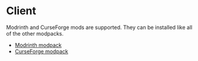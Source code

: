 # Client

Modrinth and CurseForge mods are supported.  They can be installed like all of the other modpacks.  

- [Modrinth modpack](https://github.com/AlexvZyl/minecraft-modpack/blob/main/modpack/modrinth/No-Radars-Modrinth.mrpack)
- [CurseForge modpack](https://github.com/AlexvZyl/minecraft-modpack/blob/main/modpack/curseforge/No-Radars-CurseForge.zip)
